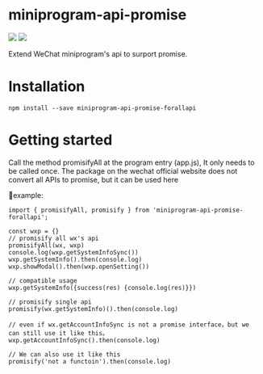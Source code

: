 # miniprogram-api-promise

[![](https://img.shields.io/npm/v/miniprogram-api-promise.svg?style=flat)](https://www.npmjs.com/package/miniprogram-api-promise)
[![](https://img.shields.io/github/license/wechat-miniprogram/api-typings.svg)](https://github.com/wechat-miniprogram/miniprogram-api-promise)

Extend WeChat miniprogram's api to surport promise.

# Installation

```
npm install --save miniprogram-api-promise-forallapi
```

# Getting started
Call the method promisifyAll at the program entry (app.js), It only needs to be called once.
The package on the wechat official website does not convert all APIs to promise, but it can be used here

💨example:
```
import { promisifyAll, promisify } from 'miniprogram-api-promise-forallapi';

const wxp = {}
// promisify all wx's api
promisifyAll(wx, wxp)
console.log(wxp.getSystemInfoSync())
wxp.getSystemInfo().then(console.log)
wxp.showModal().then(wxp.openSetting())

// compatible usage
wxp.getSystemInfo({success(res) {console.log(res)}})

// promisify single api
promisify(wx.getSystemInfo)().then(console.log)

// even if wx.getAccountInfoSync is not a promise interface，but we can still use it like this。
wxp.getAccountInfoSync().then(console.log)

// We can also use it like this
promisify('not a functoin').then(console.log)
```
